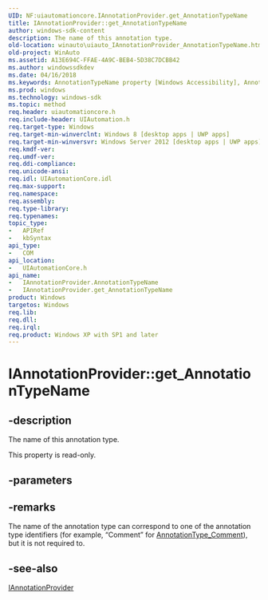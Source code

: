 ```yaml
---
UID: NF:uiautomationcore.IAnnotationProvider.get_AnnotationTypeName
title: IAnnotationProvider::get_AnnotationTypeName
author: windows-sdk-content
description: The name of this annotation type.
old-location: winauto\uiauto_IAnnotationProvider_AnnotationTypeName.htm
old-project: WinAuto
ms.assetid: A13E694C-FFAE-4A9C-BEB4-5D38C7DCBB42
ms.author: windowssdkdev
ms.date: 04/16/2018
ms.keywords: AnnotationTypeName property [Windows Accessibility], AnnotationTypeName property [Windows Accessibility],IAnnotationProvider interface, IAnnotationProvider interface [Windows Accessibility],AnnotationTypeName property, IAnnotationProvider.AnnotationTypeName, IAnnotationProvider.get_AnnotationTypeName, IAnnotationProvider::AnnotationTypeName, IAnnotationProvider::get_AnnotationTypeName, get_AnnotationTypeName, uiautomationcore/IAnnotationProvider::AnnotationTypeName, uiautomationcore/IAnnotationProvider::get_AnnotationTypeName, winauto.uiauto_IAnnotationProvider_AnnotationTypeName
ms.prod: windows
ms.technology: windows-sdk
ms.topic: method
req.header: uiautomationcore.h
req.include-header: UIAutomation.h
req.target-type: Windows
req.target-min-winverclnt: Windows 8 [desktop apps | UWP apps]
req.target-min-winversvr: Windows Server 2012 [desktop apps | UWP apps]
req.kmdf-ver: 
req.umdf-ver: 
req.ddi-compliance: 
req.unicode-ansi: 
req.idl: UIAutomationCore.idl
req.max-support: 
req.namespace: 
req.assembly: 
req.type-library: 
req.typenames: 
topic_type:
-	APIRef
-	kbSyntax
api_type:
-	COM
api_location:
-	UIAutomationCore.h
api_name:
-	IAnnotationProvider.AnnotationTypeName
-	IAnnotationProvider.get_AnnotationTypeName
product: Windows
targetos: Windows
req.lib: 
req.dll: 
req.irql: 
req.product: Windows XP with SP1 and later
---
```


# IAnnotationProvider::get_AnnotationTypeName


## -description


The name of this annotation type.

This property is read-only.


## -parameters


## -remarks



The name of the annotation type can correspond to one of the annotation type identifiers (for example, “Comment” for  <a href="uiauto_annotation_type_identifiers.htm">AnnotationType_Comment</a>), but it is not required to.




## -see-also




<a href="https://msdn.microsoft.com/EDD711F1-9D1B-4B6B-8052-E9258759F46E">IAnnotationProvider</a>
 

 

